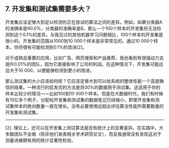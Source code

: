 ## 7. 开发集和测试集需要多大？

开发集应该足够大到足以检测你正在尝试的算法之间的差异。例如，如果分类器A的准确率是90.0%，分类器的准确率是B，那么一个100个样本的开发集将无法检测到这个0.1%的差异。与我见过的其他机器学习问题相比，100个样本的开发集是很小的。开发集的范围从1000到10 000个样本是非常常见的。通过10 000个样本，你将很有可能检测到0.1%的改进[2]。

对于成熟且重要的应用，比如广告、网页搜索和产品推荐，我也看到有很强动力去提升0.01%的团队，因为它直接影响了公司的利润。在这种情况下，开发集可能远远大于10 000，以便能够检测到更小的改进。

那么测试集的大小应该如何呢？它应该足够大到可以给系统的整体性能一个高度确信的结果。一种流行的启发式的方法是将30%的数据用于测试集。这适用于你的样本比较少的情况——比如100到10 000个样本。但是在大数据时代，我们有时候有10亿多个例子，分配给开发集和测试集的数据笔记已经缩小，即使开发集和测试集样本的绝对数量一直在增长。没有必要使用远超出评估算法性能所需要数量的开发集和测试集。


***

[2]. 理论上，还可以在开发集上测试算法是否有统计上的显著差异。在实践中，大多数团队不会做（除非他们发表相关学术研究论文），而且我通常没有发现这对于测量进展期有用的统计显著性检验。

